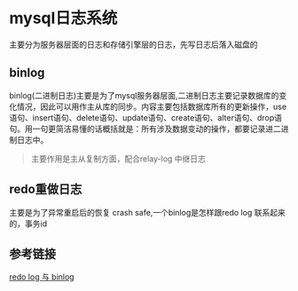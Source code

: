 # mysql日志系统

主要分为服务器层面的日志和存储引擎层的日志，先写日志后落入磁盘的

## binlog

binlog(二进制日志)主要是为了mysql服务器层面,二进制日志主要记录数据库的变化情况，因此可以用作主从库的同步。内容主要包括数据库所有的更新操作，use语句、insert语句、delete语句、update语句、create语句、alter语句、drop语句。用一句更简洁易懂的话概括就是：所有涉及数据变动的操作，都要记录进二进制日志中。

>主要作用是主从复制方面，配合relay-log 中继日志

## redo重做日志

主要是为了异常重启后的恢复 crash safe,一个binlog是怎样跟redo log 联系起来的，事务id

## 参考链接

[redo log 与 binlog](https://www.linuxidc.com/Linux/2018-11/155431.htm)